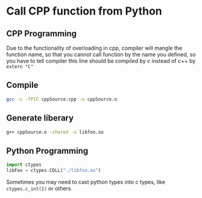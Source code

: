 # Call CPP function from Python
## CPP Programming
Due to the functionality of overloading in cpp, 
compiler will mangle the function name, so that 
you cannot call function by the name you defined, so 
you have to tell compiler this line should be compiled by 
c instead of c++ by ```extern "C"```

## Compile
```bash
gcc -c -fPIC cppSource.cpp -o cppSource.o
```
## Generate liberary
```bash
g++ cppSource.o -shared -o libfoo.so
```

## Python Programming
```python
import ctypes
libFoo = ctypes.CDLL("./libfoo.so")
```
Sometimes you may need to cast python types into c types, 
like ```ctypes.c_int(1)``` or others.